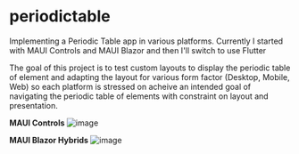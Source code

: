 # periodictable
Implementing a Periodic Table app in various platforms. Currently I started with MAUI Controls and MAUI Blazor and then I'll switch to use Flutter

The goal of this project is to test custom layouts to display the periodic table of element and adapting the layout for various form factor (Desktop, Mobile, Web) so each platform is stressed on acheive an intended goal of navigating the periodic table of elements with constraint on layout and presentation.

**MAUI Controls**
![image](https://user-images.githubusercontent.com/14151258/210899863-f088f342-41a4-4067-acac-1b0140672bf4.png)

**MAUI Blazor Hybrids**
![image](https://user-images.githubusercontent.com/14151258/210900022-0d7456be-4031-42d7-ba6d-17f34db12a76.png)

